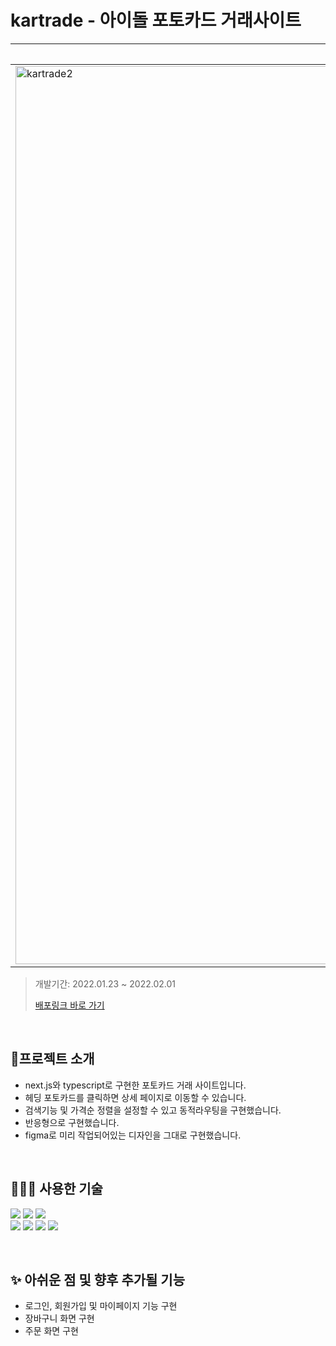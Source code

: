 # kartrade - 아이돌 포토카드 거래사이트

|웹 화면|모바일용 화면|
|--|--|
|<img width="1437" alt="kartrade2" src="https://user-images.githubusercontent.com/86146661/215962003-52ad6c23-66e3-4b46-9bb4-2fa98244af1d.png">|<img width="1029" alt="kartrade3" src="https://user-images.githubusercontent.com/86146661/215962013-262a9222-776b-4731-9678-f22a74fc89fe.png">|

> 개발기간: 2022.01.23 ~ 2022.02.01
> 
> <a href="https://project-kartrade-19rt-opdq13wi3-kyoorim.vercel.app/" target="_blank">배포링크 바로 가기</a> 

<br/>

## 🥑프로젝트 소개

- next.js와 typescript로 구현한 포토카드 거래 사이트입니다. 
- 헤딩 포토카드를 클릭하면 상세 페이지로 이동할 수 있습니다.
- 검색기능 및 가격순 정렬을 설정할 수 있고 동적라우팅을 구현했습니다. 
- 반응형으로 구현했습니다. 
- figma로 미리 작업되어있는 디자인을 그대로 구현했습니다. 

<br/>

## 👩🏻‍💻 사용한 기술
>
<img src="https://img.shields.io/badge/mac os-000000?style=for-the-badge&logo=macos&logoColor=white"> <img src="https://img.shields.io/badge/google chrome-4285F4?style=for-the-badge&logo=google%20chrome&logoColor=white"> <img src="https://img.shields.io/badge/visual studio code-007ACC?style=for-the-badge&logo=visual studio code&logoColor=white"></br>
<img src="https://img.shields.io/badge/Next.js-000000?style=for-the-badge&logo=react&logoColor=white"> <img src="https://img.shields.io/badge/typescript-3178C6?style=for-the-badge&logo=typescript&logoColor=white"> <img src="https://img.shields.io/badge/styled components-DB7093?style=for-the-badge&logo=styled-components&logoColor=white"/>
<img src="https://img.shields.io/badge/vercel-000000?style=for-the-badge&logo=vercel&logoColor=white">

<br/>


## ✨ 아쉬운 점 및 향후 추가될 기능
- 로그인, 회원가입 및 마이페이지 기능 구현
- 장바구니 화면 구현
- 주문 화면 구현

